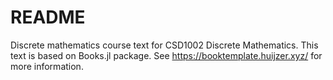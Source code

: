 # README

Discrete mathematics course text for CSD1002 Discrete Mathematics. This text is based on Books.jl package.
See <https://booktemplate.huijzer.xyz/> for more information.
